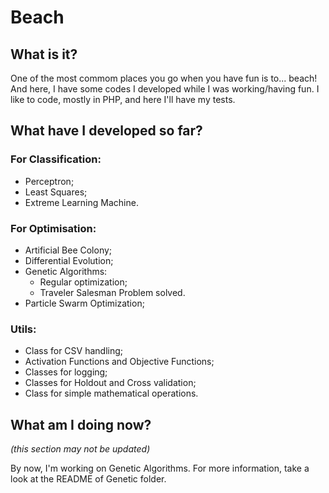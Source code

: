 # Beach

## What is it?
One of the most commom places you go when you have fun is to... beach! 
And here, I have some codes I developed while I was working/having fun. I like 
to code, mostly in PHP, and here I'll have my tests. 

## What have I developed so far?
### For Classification:
- Perceptron;
- Least Squares;
- Extreme Learning Machine.

### For Optimisation:
- Artificial Bee Colony;
- Differential Evolution;
- Genetic Algorithms:
    - Regular optimization;
    - Traveler Salesman Problem solved.
- Particle Swarm Optimization;    

### Utils:
- Class for CSV handling;
- Activation Functions and Objective Functions;
- Classes for logging;
- Classes for Holdout and Cross validation;
- Class for simple mathematical operations.

## What am I doing now?
_(this section may not be updated)_

By now, I'm working on Genetic Algorithms. For more
information, take a look at the README of Genetic folder.